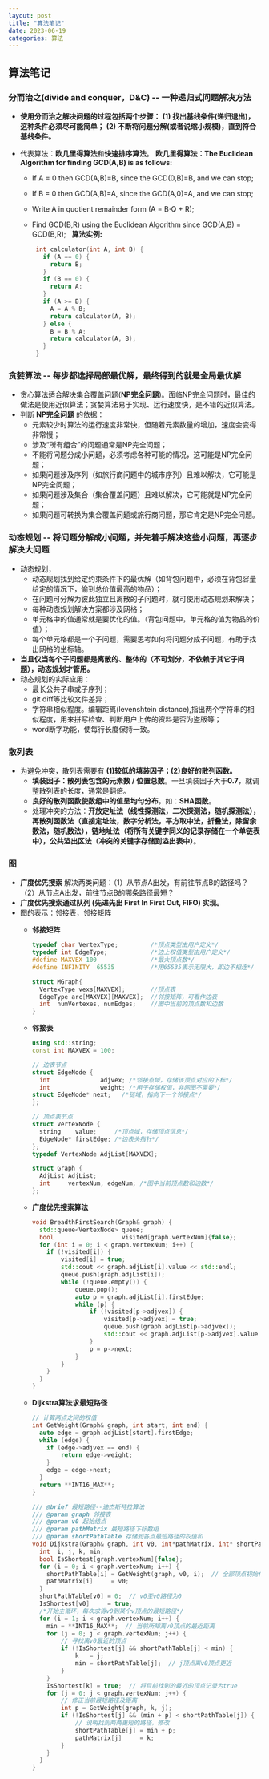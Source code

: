 ```yaml
---
layout: post
title: "算法笔记"
date: 2023-06-19
categories: 算法
---
```


## 算法笔记

### 分而治之(divide and conquer，D&C) -- 一种递归式问题解决方法

* **使用分而治之解决问题的过程包括两个步骤：**
  **(1) 找出基线条件(递归退出)，这种条件必须尽可能简单；**
  **(2) 不断将问题分解(或者说缩小规模)，直到符合基线条件。**
  &nbsp;

* 代表算法：**欧几里得算法**和**快速排序算法**。
  **欧几里得算法：The Euclidean Algorithm for finding GCD(A,B) is as follows:**  &nbsp;
  * If A = 0 then GCD(A,B)=B, since the GCD(0,B)=B, and we can stop;  &nbsp;
  * If B = 0 then GCD(A,B)=A, since the GCD(A,0)=A, and we can stop;  &nbsp;
  * Write A in quotient remainder form (A = B⋅Q + R);  &nbsp;
  * Find GCD(B,R) using the Euclidean Algorithm since GCD(A,B) = GCD(B,R);  &nbsp;
  **算法实例:**

     ```Cpp
      int calculator(int A, int B) {
        if (A == 0) {
          return B;
        }
        if (B == 0) {
          return A;
        }
        if (A >= B) {
          A = A % B;
          return calculator(A, B);
        } else {
          B = B % A;
          return calculator(A, B);
        }
      }
     ```

### 贪婪算法 -- 每步都选择局部最优解，最终得到的就是全局最优解

* 贪心算法适合解决集合覆盖问题(**NP完全问题**)。面临NP完全问题时，最佳的做法是使用近似算法；贪婪算法易于实现、运行速度快，是不错的近似算法。
* 判断 **NP完全问题** 的依据：
  * 元素较少时算法的运行速度非常快，但随着元素数量的增加，速度会变得非常慢；
  * 涉及“所有组合”的问题通常是NP完全问题；
  * 不能将问题分成小问题，必须考虑各种可能的情况，这可能是NP完全问题；
  * 如果问题涉及序列（如旅行商问题中的城市序列）且难以解决，它可能是NP完全问题；
  * 如果问题涉及集合（集合覆盖问题）且难以解决，它可能就是NP完全问题；
  * 如果问题可转换为集合覆盖问题或旅行商问题，那它肯定是NP完全问题。

### 动态规划 --  将问题分解成小问题，并先着手解决这些小问题，再逐步解决大问题

* 动态规划，
  * 动态规划找到给定约束条件下的最优解（如背包问题中，必须在背包容量给定的情况下，偷到总价值最高的物品）；
  * 在问题可分解为彼此独立且离散的子问题时，就可使用动态规划来解决；
  * 每种动态规划解决方案都涉及网格；
  * 单元格中的值通常就是要优化的值。（背包问题中，单元格的值为物品的价值）；
  * 每个单元格都是一个子问题，需要思考如何将问题分成子问题，有助于找出网格的坐标轴。
* **当且仅当每个子问题都是离散的、整体的（不可划分，不依赖于其它子问题），动态规划才管用。**
* 动态规划的实际应用：
  * 最长公共子串或子序列；
  * git diff等比较文件差异；
  * 字符串相似程度。编辑距离(levenshtein distance),指出两个字符串的相似程度，用来拼写检查、判断用户上传的资料是否为盗版等；
  * word断字功能，使每行长度保持一致。

### 散列表

* 为避免冲突，散列表需要有 **(1)较低的填装因子；(2)良好的散列函数。**
  * **填装因子：散列表包含的元素数 / 位置总数**。一旦填装因子大于**0.7**，就调整散列表的长度，通常是翻倍。
  * **良好的散列函数使数组中的值呈均匀分布**，如：**SHA函数**。
  * 处理冲突的方法：**开放定址法（线性探测法，二次探测法，随机探测法），再散列函数法（直接定址法，数字分析法，平方取中法，折叠法，除留余数法，随机数法），链地址法（将所有关键字同义的记录存储在一个单链表中），公共溢出区法（冲突的关键字存储到溢出表中）**。

### 图

* **广度优先搜索** 解决两类问题：（1）从节点A出发，有前往节点B的路径吗？（2）从节点A出发，前往节点B的哪条路径最短？
* **广度优先搜索通过队列 (先进先出 First In  First Out, FIFO) 实现。**
* 图的表示：邻接表，邻接矩阵
  * **邻接矩阵**

    ```C
    typedef char VertexType;         /*顶点类型由用户定义*/
    typedef int EdgeType;            /*边上权值类型由用户定义*/
    #define MAXVEX 100               /*最大顶点数*/
    #define INFINITY  65535          /*用65535表示无限大，即边不相连*/

    struct MGraph{
      VertexType vexs[MAXVEX];       //顶点表
      EdgeType arc[MAXVEX][MAXVEX];  //邻接矩阵，可看作边表
      int  numVertexes, numEdges;    //图中当前的顶点数和边数
    }
    ```

  * **邻接表**

    ```Cpp
    using std::string;
    const int MAXVEX = 100;

    // 边表节点
    struct EdgeNode {
      int              adjvex; /*邻接点域，存储该顶点对应的下标*/
      int              weight; /*用于存储权值，非网图不需要*/
    struct EdgeNode* next;   /*链域，指向下一个邻接点*/
    };

    // 顶点表节点
    struct VertexNode {
      string    value;     /*顶点域，存储顶点信息*/
      EdgeNode* firstEdge; /*边表头指针*/
    };
    typedef VertexNode AdjList[MAXVEX];

    struct Graph {
      AdjList AdjList;
      int     vertexNum, edgeNum; /*图中当前顶点数和边数*/
    };
    ```

  * **广度优先搜索算法**

    ```Cpp
    void BreadthFirstSearch(Graph& graph) {
      std::queue<VertexNode> queue;
      bool                   visited[graph.vertexNum]{false};
      for (int i = 0; i < graph.vertexNum; i++) {
        if (!visited[i]) {
            visited[i] = true;
            std::cout << graph.adjList[i].value << std::endl;
            queue.push(graph.adjList[i]);
            while (!queue.empty()) {
                queue.pop();
                auto p = graph.adjList[i].firstEdge;
                while (p) {
                    if (!visited[p->adjvex]) {
                        visited[p->adjvex] = true;
                        queue.push(graph.adjList[p->adjvex]);
                        std::cout << graph.adjList[p->adjvex].value << std::endl;
                    }
                    p = p->next;
                }
            }
        }
      }
    }
    ```

  * **Dijkstra算法求最短路径**

    ```Cpp
    // 计算两点之间的权值
    int GetWeight(Graph& graph, int start, int end) {
      auto edge = graph.adjList[start].firstEdge;
      while (edge) {
        if (edge->adjvex == end) {
            return edge->weight;
        }
        edge = edge->next;
      }
      return **INT16_MAX**;
    }
    
    /// @brief 最短路径--迪杰斯特拉算法
    /// @param graph 邻接表
    /// @param v0 起始结点
    /// @param pathMatrix 最短路径下标数组
    /// @param shortPathTable 存储到各点最短路径的权值和
    void Dijkstra(Graph& graph, int v0, int*pathMatrix, int* shortPathTable) {
      int  i, j, k, min;
      bool IsShortest[graph.vertexNum]{false};
      for (i = 0; i < graph.vertexNum; i++) {
        shortPathTable[i] = GetWeight(graph, v0, i);  // 全部顶点初始化为未知最短路径状态
        pathMatrix[i]     = v0;
      }
      shortPathTable[v0] = 0;  // v0至v0路径为0
      IsShortest[v0]     = true;
      /*开始主循环，每次求得v0到某个v顶点的最短路径*/
      for (i = 1; i < graph.vertexNum; i++) {
        min = **INT16_MAX**;  // 当前所知离v0顶点的最近距离
        for (j = 0; j < graph.vertexNum; j++) {
            // 寻找离v0最近的顶点
            if (!IsShortest[j] && shortPathTable[j] < min) {
                k   = j;
                min = shortPathTable[j];  // j顶点离v0顶点更近
            }
        }
        IsShortest[k] = true;  // 将目前找到的最近的顶点记录为true
        for (j = 0; j < graph.vertexNum; j++) {
            // 修正当前最短路径及距离
            int p = GetWeight(graph, k, j);
            if (!IsShortest[j] && (min + p) < shortPathTable[j]) {
                // 说明找到两两更短的路径，修改
                shortPathTable[j] = min + p;
                pathMatrix[j]     = k;
            }
        }
      }
    }
    ```
